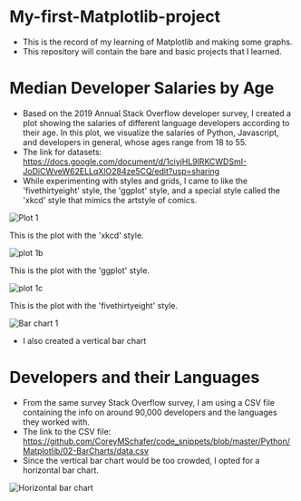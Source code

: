 # My-first-Matplotlib-project
- This is the record of my learning of Matplotlib and making some graphs.
- This repository will contain the bare and basic projects that I learned.

# Median Developer Salaries by Age
- Based on the 2019 Annual Stack Overflow developer survey, I created a plot showing the salaries of different language developers according to their age.
In this plot, we visualize the salaries of Python, Javascript, and developers in general, whose ages range from 18 to 55.
- The link for datasets: https://docs.google.com/document/d/1ciyjHL9lRKCWDSmI-JoDiCWveW62ELLqXlO284ze5CQ/edit?usp=sharing
- While experimenting with styles and grids, I came to like the 'fivethirtyeight' style, the 'ggplot' style, and a special style called the 'xkcd' style that mimics the artstyle of comics.

![Plot 1](https://github.com/user-attachments/assets/37eeed6b-3fa1-4ef4-9bd4-e2e6b3c95bc3)

This is the plot with the 'xkcd' style.

![plot 1b](https://github.com/user-attachments/assets/339556d6-a2e4-4446-8ef4-722b441f3079)

This is the plot with the 'ggplot' style.

![plot 1c](https://github.com/user-attachments/assets/0810c68f-636a-4e4f-914b-a1c3ad65b0b3)

This is the plot with the 'fivethirtyeight' style.

![Bar chart 1](https://github.com/user-attachments/assets/7ed064a6-b7e0-411c-aa61-ce901b748221)

- I also created a vertical bar chart

# Developers and their Languages
- From the same survey Stack Overflow survey, I am using a CSV file containing the info on around 90,000 developers and the languages they worked with.
- The link to the CSV file: https://github.com/CoreyMSchafer/code_snippets/blob/master/Python/Matplotlib/02-BarCharts/data.csv
- Since the vertical bar chart would be too crowded, I opted for a horizontal bar chart.

![Horizontal bar chart](https://github.com/user-attachments/assets/e6861703-7cb1-45d5-ae7a-ee93ea5333a3)


